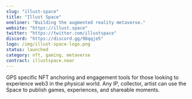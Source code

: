 ```yaml
---
slug: "illust-space"
title: "Illust Space"
oneliner: "Building the augmented reality metaverse."
website: "https://illust.space"
twitter: "https://twitter.com/illustspace"
discord: "https://discord.gg/98qqje5"
logo: /img/illust-space-logo.png
status: launched
category: nft, gaming, metaverse
contract: illustspace.near
---
```


GPS specific NFT anchoring and engagement tools for those looking to experience web3 in the physical world. Any IP, collector, artist can use the Space to publish games, experiences, and shareable moments.
